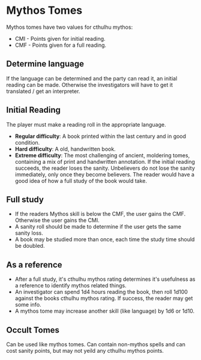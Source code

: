 <!-- TITLE: Magic Books -->
<!-- SUBTITLE: Old and dusty -->
# Mythos Tomes
Mythos tomes have two values for cthulhu mythos:
* CMI - Points given for initial reading.
* CMF - Points given for a full reading. 
## Determine language
If the language can be determined and the party can read it, an initial reading can be made. Otherwise the investigators will have to get it translated / get an interpreter.
## Initial Reading
The player must make a reading roll in the appropriate language.
* **Regular difficulty**: A book printed within the last century and in good condition.
* **Hard difficulty**: A old, handwritten book.
* **Extreme difficulty**: The most challenging of ancient, moldering tomes, containing a mix of print and handwritten annotation.
If the initial reading succeeds, the reader loses the sanity. Unbelievers do not lose the sanity immediately, only once they become believers.
The reader would have a good idea of how a full study of the book would take.
## Full study
* If the readers Mythos skill is below the CMF, the user gains the CMF. Otherwise the user gains the CMI.
* A sanity roll should be made to determine if the user gets the same sanity loss.
* A book may be studied more than once, each time the study time should be doubled.
## As a reference
* After a full study, it's cthulhu mythos rating determines it's usefulness as a reference to identify mythos related things.
* An investigator can spend 1d4 hours reading the book, then roll 1d100 against the books cthulhu mythos rating. If success, the reader may get some info.
* A mythos tome may increase another skill (like language) by 1d6 or 1d10.
## Occult Tomes
Can be used like mythos tomes. Can contain non-mythos spells and can cost sanity points, but may not yeild any cthulhu mythos points.